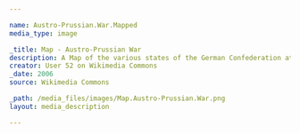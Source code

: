 ```yaml
---

name: Austro-Prussian.War.Mapped
media_type: image

_title: Map - Austro-Prussian War
description: A Map of the various states of the German Confederation at the outset of the Austro-Prussian War, color-coded for alliances\: Blue for those aligned with Prussia and REd for those aligned with Austria. Key is from the Austro-Prussian War Wikipedia page (en.wikipedia.org/wiki/Austro-Prussian_War#Alliances) and demonstrates how outnumbered Prussia really was during the War. According to its creator, the map was based off map data of the IEG-Maps project (www.ieg-maps.uni-mainz.de) (Andreas Kunz, B. Johnen and Joachim Robert Moeschl- University of Mainz).
creator: User 52 on Wikimedia Commons
_date: 2006
source: Wikimedia Commons

_path: /media_files/images/Map.Austro-Prussian.War.png 
layout: media_description

---
```

